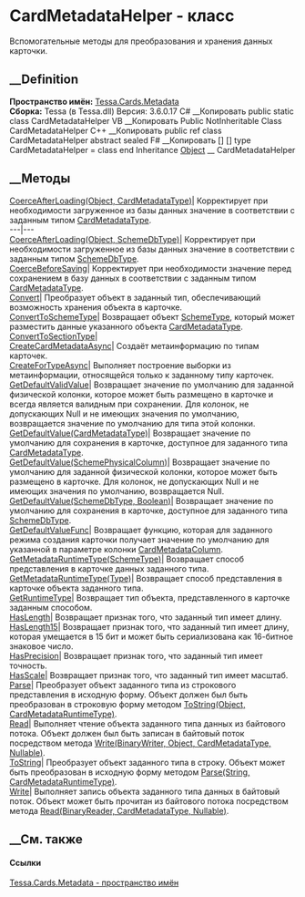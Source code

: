 # CardMetadataHelper - класс
Вспомогательные методы для преобразования и хранения данных карточки.
## __Definition
 **Пространство имён:** [Tessa.Cards.Metadata](N_Tessa_Cards_Metadata.htm)  
 **Сборка:** Tessa (в Tessa.dll) Версия: 3.6.0.17
C# __Копировать
     public static class CardMetadataHelper
VB __Копировать
     Public NotInheritable Class CardMetadataHelper
C++ __Копировать
     public ref class CardMetadataHelper abstract sealed
F# __Копировать
     [<AbstractClassAttribute>]
    [<SealedAttribute>]
    type CardMetadataHelper = class end
Inheritance
    [Object](https://learn.microsoft.com/dotnet/api/system.object) __ CardMetadataHelper
##  __Методы
[CoerceAfterLoading(Object,
CardMetadataType)](M_Tessa_Cards_Metadata_CardMetadataHelper_CoerceAfterLoading.htm)|
Корректирует при необходимости загруженное из базы данных значение в
соответствии с заданным типом
[CardMetadataType](T_Tessa_Cards_Metadata_CardMetadataType.htm).  
---|---  
[CoerceAfterLoading(Object,
SchemeDbType)](M_Tessa_Cards_Metadata_CardMetadataHelper_CoerceAfterLoading_1.htm)|
Корректирует при необходимости загруженное из базы данных значение в
соответствии с заданным типом
[SchemeDbType](T_Tessa_Platform_Data_SchemeDbType.htm).  
[CoerceBeforeSaving](M_Tessa_Cards_Metadata_CardMetadataHelper_CoerceBeforeSaving.htm)|
Корректирует при необходимости значение перед сохранением в базу данных в
соответствии с заданным типом
[CardMetadataType](T_Tessa_Cards_Metadata_CardMetadataType.htm).  
[Convert](M_Tessa_Cards_Metadata_CardMetadataHelper_Convert.htm)|  Преобразует
объект в заданный тип, обеспечивающий возможность хранения объекта в карточке.  
[ConvertToSchemeType](M_Tessa_Cards_Metadata_CardMetadataHelper_ConvertToSchemeType.htm)|
Возвращает объект [SchemeType](T_Tessa_Scheme_SchemeType.htm), который может
разместить данные указанного объекта
[CardMetadataType](T_Tessa_Cards_Metadata_CardMetadataType.htm).  
[ConvertToSectionType](M_Tessa_Cards_Metadata_CardMetadataHelper_ConvertToSectionType.htm)|  
[CreateCardMetadataAsync](M_Tessa_Cards_Metadata_CardMetadataHelper_CreateCardMetadataAsync.htm)|
Создаёт метаинформацию по типам карточек.  
[CreateForTypeAsync](M_Tessa_Cards_Metadata_CardMetadataHelper_CreateForTypeAsync.htm)|
Выполняет построение выборки из метаинформации, относящейся только к заданному
типу карточек.  
[GetDefaultValidValue](M_Tessa_Cards_Metadata_CardMetadataHelper_GetDefaultValidValue.htm)|
Возвращает значение по умолчанию для заданной физической колонки, которое
может быть размещено в карточке и всегда является валидным при сохранении. Для
колонок, не допускающих Null и не имеющих значения по умолчанию, возвращается
значение по умолчанию для типа этой колонки.  
[GetDefaultValue(CardMetadataType)](M_Tessa_Cards_Metadata_CardMetadataHelper_GetDefaultValue.htm)|
Возвращает значение по умолчанию для сохранения в карточке, доступное для
заданного типа
[CardMetadataType](T_Tessa_Cards_Metadata_CardMetadataType.htm).  
[GetDefaultValue(SchemePhysicalColumn)](M_Tessa_Cards_Metadata_CardMetadataHelper_GetDefaultValue_2.htm)|
Возвращает значение по умолчанию для заданной физической колонки, которое
может быть размещено в карточке. Для колонок, не допускающих Null и не имеющих
значения по умолчанию, возвращается Null.  
[GetDefaultValue(SchemeDbType,
Boolean)](M_Tessa_Cards_Metadata_CardMetadataHelper_GetDefaultValue_1.htm)|
Возвращает значение по умолчанию для сохранения в карточке, доступное для
заданного типа [SchemeDbType](T_Tessa_Platform_Data_SchemeDbType.htm).  
[GetDefaultValueFunc](M_Tessa_Cards_Metadata_CardMetadataHelper_GetDefaultValueFunc.htm)|
Возвращает функцию, которая для заданного режима создания карточки получает
значение по умолчанию для указанной в параметре колонки
[CardMetadataColumn](T_Tessa_Cards_Metadata_CardMetadataColumn.htm).  
[GetMetadataRuntimeType(SchemeType)](M_Tessa_Cards_Metadata_CardMetadataHelper_GetMetadataRuntimeType_1.htm)|
Возвращает способ представления в карточке данных заданного типа.  
[GetMetadataRuntimeType(Type)](M_Tessa_Cards_Metadata_CardMetadataHelper_GetMetadataRuntimeType.htm)|
Возвращает способ представления в карточке объекта заданного типа.  
[GetRuntimeType](M_Tessa_Cards_Metadata_CardMetadataHelper_GetRuntimeType.htm)|
Возвращает тип объекта, представленного в карточке заданным способом.  
[HasLength](M_Tessa_Cards_Metadata_CardMetadataHelper_HasLength.htm)|
Возвращает признак того, что заданный тип имеет длину.  
[HasLength15](M_Tessa_Cards_Metadata_CardMetadataHelper_HasLength15.htm)|
Возвращает признак того, что заданный тип имеет длину, которая умещается в 15
бит и может быть сериализована как 16-битное знаковое число.  
[HasPrecision](M_Tessa_Cards_Metadata_CardMetadataHelper_HasPrecision.htm)|
Возвращает признак того, что заданный тип имеет точность.  
[HasScale](M_Tessa_Cards_Metadata_CardMetadataHelper_HasScale.htm)|
Возвращает признак того, что заданный тип имеет масштаб.  
[Parse](M_Tessa_Cards_Metadata_CardMetadataHelper_Parse.htm)|  Преобразует
объект заданного типа из строкового представления в исходную форму. Объект
должен был быть преобразован в строковую форму методом [ToString(Object,
CardMetadataRuntimeType)](M_Tessa_Cards_Metadata_CardMetadataHelper_ToString.htm).  
[Read](M_Tessa_Cards_Metadata_CardMetadataHelper_Read.htm)|  Выполняет чтение
объекта заданного типа данных из байтового потока. Объект должен был быть
записан в байтовый поток посредством метода [Write(BinaryWriter, Object,
CardMetadataType,
Nullable<Boolean>)](M_Tessa_Cards_Metadata_CardMetadataHelper_Write.htm).  
[ToString](M_Tessa_Cards_Metadata_CardMetadataHelper_ToString.htm)|
Преобразует объект заданного типа в строку. Объект может быть преобразован в
исходную форму методом [Parse(String,
CardMetadataRuntimeType)](M_Tessa_Cards_Metadata_CardMetadataHelper_Parse.htm).  
[Write](M_Tessa_Cards_Metadata_CardMetadataHelper_Write.htm)|  Выполняет
запись объекта заданного типа данных в байтовый поток. Объект может быть
прочитан из байтового потока посредством метода [Read(BinaryReader,
CardMetadataType,
Nullable<Boolean>)](M_Tessa_Cards_Metadata_CardMetadataHelper_Read.htm).  
## __См. также
#### Ссылки
[Tessa.Cards.Metadata - пространство имён](N_Tessa_Cards_Metadata.htm)
